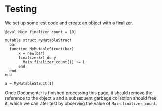 # Testing

We set up some test code and create an object with a finalizer.

```@setup
@eval Main finalizer_count = [0]

mutable struct MyMutableStruct
  bar
  function MyMutableStruct(bar)
      x = new(bar)
      finalizer(x) do y
        Main.finalizer_count[1] += 1
      end
  end
end

a = MyMutableStruct(1)
```

Once Documenter is finished processing this page, it should remove the
reference to the object `a` and a subsequent garbage collection should free
it, which we can later test by observing the value of `Main.finalizer_count`.
